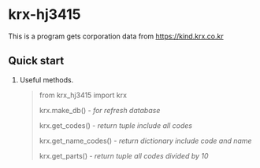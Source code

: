 krx-hj3415
==========


This is a program gets corporation data from https://kind.krx.co.kr

Quick start
------------

1. Useful methods.
   > from krx_hj3415 import krx
   > 
   > krx.make_db() - *for refresh database*
   > 
   > krx.get_codes() - *return tuple include all codes*
   > 
   > krx.get_name_codes() - *return dictionary include code and name*
   >
   > krx.get_parts() - *return tuple all codes divided by 10* 